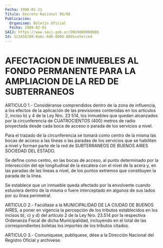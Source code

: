 ```yaml
---
Fecha: 1988-01-21
Título: Decreto Nacional 86/88
Publicación:
  Organismo: Boletín Oficial
  Fecha: 1988-02-01
SAIJ: https://www.saij.gob.ar/DN19880000086
Id: 123456789-0abc-680-0000-8891soterced
---
```

# AFECTACION DE INMUEBLES AL FONDO PERMANENTE PARA LA AMPLIACION DE LA RED DE SUBTERRANEOS

<a id="1"></a>
ARTICULO  1.-  Considéranse  comprendidos  dentro  de  la  zona  de influencia,  a  los  efectos  de  la  aplicación de las previsiones contenidas en los artículos 2, inciso b)  y  4  de  la  Ley Nro. 23 514,  los inmuebles que quedan alcanzados por la circunferencia  de CUATROCIENTOS  (400)  metros de radio proyectada desde cada boca de acceso o parada de los servicios a nivel.

Para el trazado de la circunferencia  se  tomará  como centro de la misma  las  bocas  de  acceso  a  las líneas o las paradas  de  los servicios que se habiliten a nivel  y  forman  parte  de  la red de SUBTERRANEOS DE BUENOS AIRES SOCIEDAD DEL ESTADO.

Se define como centro, en las bocas de acceso, al punto determinado   por  la  intersección  del  eje  longitudinal  de  la escalera con el  nivel  de la acera y, en las paradas de las líneas a nivel, de los puntos extremos  que  constituyen  la  parada de la línea.

Se  establece  que  un  inmueble  queda  afectado por la envolvente cuando  estuviera  dentro  de  la  misma  o fuere  interceptado  en algunos de sus lados por su línea perimetral.

<a id="2"></a>
ARTICULO  2.-  Facúltase  a la MUNICIPALIDAD DE LA CIUDAD DE BUENOS AIRES,  a  poner  en  vigencia    la  percepción  de  los  tributos establecidos en los incisos b), c)  y  d)  del artículo 2 de la Ley Nro. 23.514 por la respectiva Ordenanza Fiscal de dicha Municipalidad,  incluyendo  en  el  total  de las  correspondientes boletas los importes de los tributos citados.

<a id="3"></a>
ARTICULO  3.- Comuníquese, publíquese, dése a la Dirección Nacional del Registro Oficial y archívese.